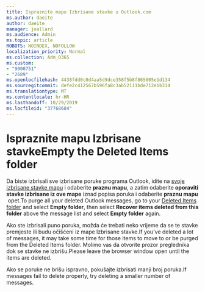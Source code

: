 ```yaml
---
title: Ispraznite mapu Izbrisane stavke u Outlook.com
ms.author: daeite
author: daeite
manager: joallard
ms.audience: Admin
ms.topic: article
ROBOTS: NOINDEX, NOFOLLOW
localization_priority: Normal
ms.collection: Adm_O365
ms.custom:
- "9000751"
- "2689"
ms.openlocfilehash: 4438fdd0c0d4aa5d9dce358f5b8f865005e1d134
ms.sourcegitcommit: defe2c412567b596fa8c3ab52111bde712ebb314
ms.translationtype: MT
ms.contentlocale: hr-HR
ms.lasthandoff: 10/29/2019
ms.locfileid: "37768684"
---
```

# <a name="empty-the-deleted-items-folder"></a><span data-ttu-id="da1c9-102">Ispraznite mapu Izbrisane stavke</span><span class="sxs-lookup"><span data-stu-id="da1c9-102">Empty the Deleted Items folder</span></span>

<span data-ttu-id="da1c9-103">Da biste izbrisali sve izbrisane poruke programa Outlook, idite na [svoje izbrisane stavke mapu](https://outlook.live.com/mail/deleteditems) i odaberite **praznu mapu**, a zatim odaberite **oporaviti stavke izbrisane iz ove mape** iznad popisa poruka i odaberite **praznu mapu**  opet.</span><span class="sxs-lookup"><span data-stu-id="da1c9-103">To purge all your deleted Outlook messages, go to your [Deleted Items folder](https://outlook.live.com/mail/deleteditems) and select **Empty folder**, then select **Recover items deleted from this folder** above the message list and select **Empty folder** again.</span></span>

<span data-ttu-id="da1c9-104">Ako ste izbrisali puno poruka, možda će trebati neko vrijeme da se te stavke premjeste ili budu očišćeni iz mape Izbrisane stavke.</span><span class="sxs-lookup"><span data-stu-id="da1c9-104">If you've deleted a lot of messages, it may take some time for those items to move to or be purged from the Deleted Items folder.</span></span> <span data-ttu-id="da1c9-105">Molimo vas da otvorite prozor preglednika dok se stavke ne izbrišu.</span><span class="sxs-lookup"><span data-stu-id="da1c9-105">Please leave the browser window open until the items are deleted.</span></span>

<span data-ttu-id="da1c9-106">Ako se poruke ne brišu ispravno, pokušajte izbrisati manji broj poruka.</span><span class="sxs-lookup"><span data-stu-id="da1c9-106">If messages fail to delete properly, try deleting a smaller number of messages.</span></span>